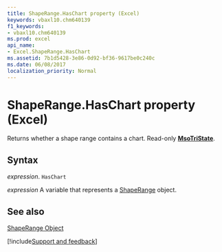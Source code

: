 ```yaml
---
title: ShapeRange.HasChart property (Excel)
keywords: vbaxl10.chm640139
f1_keywords:
- vbaxl10.chm640139
ms.prod: excel
api_name:
- Excel.ShapeRange.HasChart
ms.assetid: 7b1d5428-3e86-0d92-bf36-9617be0c240c
ms.date: 06/08/2017
localization_priority: Normal
---
```



# ShapeRange.HasChart property (Excel)

 Returns whether a shape range contains a chart. Read-only **[MsoTriState](Office.MsoTriState.md)**.


## Syntax

_expression_. `HasChart`

_expression_ A variable that represents a [ShapeRange](./Excel.ShapeRange.md) object.


## See also


[ShapeRange Object](Excel.ShapeRange.md)

[!include[Support and feedback](~/includes/feedback-boilerplate.md)]